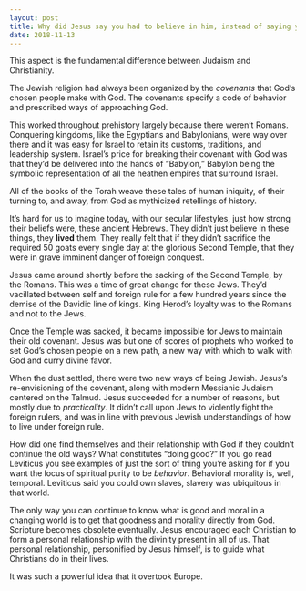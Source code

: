 ```yaml
---
layout: post
title: Why did Jesus say you had to believe in him, instead of saying you have to do good, to go to Heaven?
date: 2018-11-13
---
```


<p>This aspect is the fundamental difference between Judaism and Christianity.</p><p>The Jewish religion had always been organized by the <i>covenants</i> that God’s chosen people make with God. The covenants specify a code of behavior and prescribed ways of approaching God.</p><p>This worked throughout prehistory largely because there weren’t Romans. Conquering kingdoms, like the Egyptians and Babylonians, were way over there and it was easy for Israel to retain its customs, traditions, and leadership system. Israel’s price for breaking their covenant with God was that they’d be delivered into the hands of “Babylon,” Babylon being the symbolic representation of all the heathen empires that surround Israel.</p><p>All of the books of the Torah weave these tales of human iniquity, of their turning to, and away, from God as mythicized retellings of history.</p><p>It’s hard for us to imagine today, with our secular lifestyles, just how strong their beliefs were, these ancient Hebrews. They didn’t just believe in these things, they <b>lived</b> them. They really felt that if they didn’t sacrifice the required 50 goats every single day at the glorious Second Temple, that they were in grave imminent danger of foreign conquest.</p><p>Jesus came around shortly before the sacking of the Second Temple, by the Romans. This was a time of great change for these Jews. They’d vacillated between self and foreign rule for a few hundred years since the demise of the Davidic line of kings. King Herod’s loyalty was to the Romans and not to the Jews.</p><p>Once the Temple was sacked, it became impossible for Jews to maintain their old covenant. Jesus was but one of scores of prophets who worked to set God’s chosen people on a new path, a new way with which to walk with God and curry divine favor.</p><p>When the dust settled, there were two new ways of being Jewish. Jesus’s re-envisioning of the covenant, along with modern Messianic Judaism centered on the Talmud. Jesus succeeded for a number of reasons, but mostly due to <i>practicality</i>. It didn’t call upon Jews to violently fight the foreign rulers, and was in line with previous Jewish understandings of how to live under foreign rule.</p><p>How did one find themselves and their relationship with God if they couldn’t continue the old ways? What constitutes “doing good?” If you go read Leviticus you see examples of just the sort of thing you’re asking for if you want the locus of spiritual purity to be <i>behavior</i>. Behavioral morality is, well, temporal. Leviticus said you could own slaves, slavery was ubiquitous in that world.</p><p>The only way you can continue to know what is good and moral in a changing world is to get that goodness and morality directly from God. Scripture becomes obsolete eventually. Jesus encouraged each Christian to form a personal relationship with the divinity present in all of us. That personal relationship, personified by Jesus himself, is to guide what Christians do in their lives.</p><p>It was such a powerful idea that it overtook Europe.</p>
